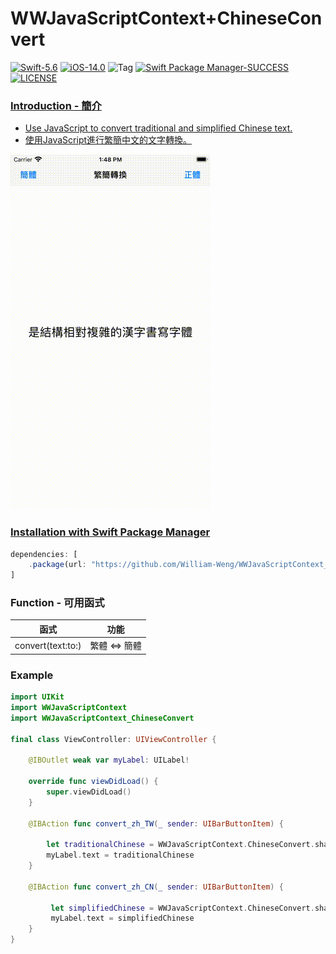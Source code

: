 # WWJavaScriptContext+ChineseConvert
[![Swift-5.6](https://img.shields.io/badge/Swift-5.6-orange.svg?style=flat)](https://developer.apple.com/swift/) [![iOS-14.0](https://img.shields.io/badge/iOS-14.0-pink.svg?style=flat)](https://developer.apple.com/swift/) ![Tag](https://img.shields.io/github/v/tag/William-Weng/WWJavaScriptContext_ChineseConvert) [![Swift Package Manager-SUCCESS](https://img.shields.io/badge/Swift_Package_Manager-SUCCESS-blue.svg?style=flat)](https://developer.apple.com/swift/) [![LICENSE](https://img.shields.io/badge/LICENSE-MIT-yellow.svg?style=flat)](https://developer.apple.com/swift/)

### [Introduction - 簡介](https://swiftpackageindex.com/William-Weng)
- [Use JavaScript to convert traditional and simplified Chinese text.](https://github.com/nk2028/opencc-js)
- [使用JavaScript進行繁簡中文的文字轉換。](https://cdn.jsdelivr.net/npm/opencc-js@1.0.5/dist/umd/full.js)

![](./Example.gif)

### [Installation with Swift Package Manager](https://medium.com/彼得潘的-swift-ios-app-開發問題解答集/使用-spm-安裝第三方套件-xcode-11-新功能-2c4ffcf85b4b)
```js
dependencies: [
    .package(url: "https://github.com/William-Weng/WWJavaScriptContext_ChineseConvert.git", .upToNextMajor(from: "1.1.0"))
]
```

### Function - 可用函式
|函式|功能|
|-|-|
|convert(text:to:)|繁體 <=> 簡體|

### Example
```swift
import UIKit
import WWJavaScriptContext
import WWJavaScriptContext_ChineseConvert

final class ViewController: UIViewController {

    @IBOutlet weak var myLabel: UILabel!
    
    override func viewDidLoad() {
        super.viewDidLoad()
    }
    
    @IBAction func convert_zh_TW(_ sender: UIBarButtonItem) {
        
        let traditionalChinese = WWJavaScriptContext.ChineseConvert.shared.convert(text: myLabel.text, to: .tw)
        myLabel.text = traditionalChinese
    }

    @IBAction func convert_zh_CN(_ sender: UIBarButtonItem) {
        
         let simplifiedChinese = WWJavaScriptContext.ChineseConvert.shared.convert(text: myLabel.text, to: .cn)
         myLabel.text = simplifiedChinese
    }
}
```
